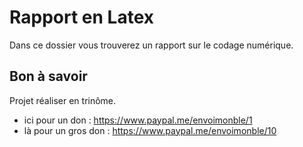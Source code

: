 # Rapport en Latex

Dans ce dossier vous trouverez un rapport sur le codage numérique.

## Bon à savoir
Projet réaliser en trinôme.

- ici pour un don : https://www.paypal.me/envoimonble/1
- là pour un gros don : https://www.paypal.me/envoimonble/10

